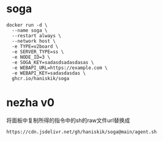 # soga
```
docker run -d \
  --name soga \
  --restart always \
  --network host \
  -e TYPE=v2board \
  -e SERVER_TYPE=ss \
  -e NODE_ID=3 \
  -e SOGA_KEY=sadasdsadasdasas \
  -e WEBAPI_URL=https://example.com \
  -e WEBAPI_KEY=sadasdasdas \
  ghcr.io/haniskik/soga
```

# nezha v0
将面板中复制所得的指令中的sh的raw文件url替换成
```
https://cdn.jsdelivr.net/gh/haniskik/soga@main/agent.sh
```
